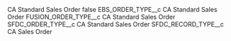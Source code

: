 <?xml version="1.0" encoding="UTF-8"?>
<CustomMetadata xmlns="http://soap.sforce.com/2006/04/metadata" xmlns:xsi="http://www.w3.org/2001/XMLSchema-instance" xmlns:xsd="http://www.w3.org/2001/XMLSchema">
    <label>CA Standard Sales Order</label>
    <protected>false</protected>
    <values>
        <field>EBS_ORDER_TYPE__c</field>
        <value xsi:type="xsd:string">CA Standard Sales Order</value>
    </values>
    <values>
        <field>FUSION_ORDER_TYPE__c</field>
        <value xsi:type="xsd:string">CA Standard Sales Order</value>
    </values>
    <values>
        <field>SFDC_ORDER_TYPE__c</field>
        <value xsi:type="xsd:string">CA Standard Sales Order</value>
    </values>
    <values>
        <field>SFDC_RECORD_TYPE__c</field>
        <value xsi:type="xsd:string">CA Sales Order</value>
    </values>
</CustomMetadata>
